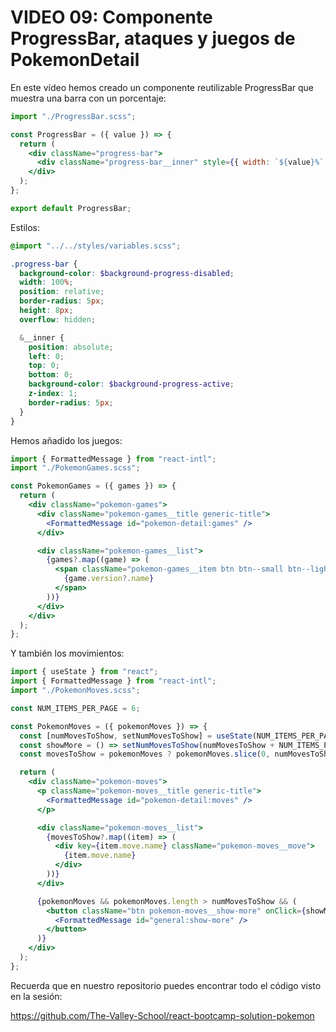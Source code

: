 # VIDEO 09: Componente ProgressBar, ataques y juegos de PokemonDetail

En este vídeo hemos creado un componente reutilizable ProgressBar que muestra una barra con un porcentaje:

```jsx
import "./ProgressBar.scss";

const ProgressBar = ({ value }) => {
  return (
    <div className="progress-bar">
      <div className="progress-bar__inner" style={{ width: `${value}%` }}></div>
    </div>
  );
};

export default ProgressBar;
```

Estilos:

```scss
@import "../../styles/variables.scss";

.progress-bar {
  background-color: $background-progress-disabled;
  width: 100%;
  position: relative;
  border-radius: 5px;
  height: 8px;
  overflow: hidden;

  &__inner {
    position: absolute;
    left: 0;
    top: 0;
    bottom: 0;
    background-color: $background-progress-active;
    z-index: 1;
    border-radius: 5px;
  }
}
```

Hemos añadido los juegos:

```jsx
import { FormattedMessage } from "react-intl";
import "./PokemonGames.scss";

const PokemonGames = ({ games }) => {
  return (
    <div className="pokemon-games">
      <div className="pokemon-games__title generic-title">
        <FormattedMessage id="pokemon-detail:games" />
      </div>

      <div className="pokemon-games__list">
        {games?.map((game) => (
          <span className="pokemon-games__item btn btn--small btn--light" key={game.version?.name}>
            {game.version?.name}
          </span>
        ))}
      </div>
    </div>
  );
};
```

Y también los movimientos:

```jsx
import { useState } from "react";
import { FormattedMessage } from "react-intl";
import "./PokemonMoves.scss";

const NUM_ITEMS_PER_PAGE = 6;

const PokemonMoves = ({ pokemonMoves }) => {
  const [numMovesToShow, setNumMovesToShow] = useState(NUM_ITEMS_PER_PAGE);
  const showMore = () => setNumMovesToShow(numMovesToShow + NUM_ITEMS_PER_PAGE);
  const movesToShow = pokemonMoves ? pokemonMoves.slice(0, numMovesToShow) : [];

  return (
    <div className="pokemon-moves">
      <p className="pokemon-moves__title generic-title">
        <FormattedMessage id="pokemon-detail:moves" />
      </p>

      <div className="pokemon-moves__list">
        {movesToShow?.map((item) => (
          <div key={item.move.name} className="pokemon-moves__move">
            {item.move.name}
          </div>
        ))}
      </div>

      {pokemonMoves && pokemonMoves.length > numMovesToShow && (
        <button className="btn pokemon-moves__show-more" onClick={showMore}>
          <FormattedMessage id="general:show-more" />
        </button>
      )}
    </div>
  );
};
```

Recuerda que en nuestro repositorio puedes encontrar todo el código visto en la sesión:

<https://github.com/The-Valley-School/react-bootcamp-solution-pokemon>
